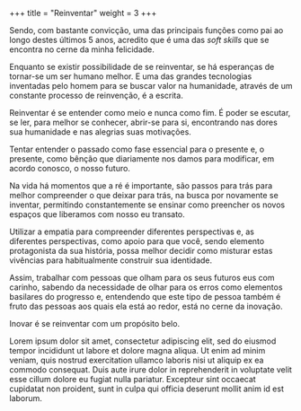 +++
title = "Reinventar"
weight = 3
+++

Sendo, com bastante convicção, uma das principais funções como pai ao longo destes últimos 5 anos, acredito que é uma das *soft skills* que se encontra no cerne da minha felicidade. 

Enquanto se existir possibilidade de se reinventar, se há esperanças de tornar-se um ser humano melhor. E uma das grandes tecnologias inventadas pelo homem para se buscar valor na humanidade, através de um constante processo de reinvenção, é a escrita. 

Reinventar é se entender como meio e nunca como fim. É poder se escutar, se ler, para melhor se conhecer, abrir-se para si, encontrando nas dores sua humanidade e nas alegrias suas motivações.

Tentar entender o passado como fase essencial para o presente e, o presente, como bênção que diariamente nos damos para modificar, em acordo conosco, o nosso futuro.

Na vida há momentos que a ré é importante, são passos para trás para melhor compreender o que deixar para trás, na busca por novamente se inventar, permitindo constantemente se ensinar como preencher os novos espaços que liberamos com nosso eu transato.  

Utilizar a empatia para compreender diferentes perspectivas e, as diferentes perspectivas, como apoio para que você, sendo elemento protagonista da sua história, possa melhor decidir como misturar estas vivências para habitualmente construir sua identidade.

Assim, trabalhar com pessoas que olham para os seus futuros eus com carinho, sabendo da necessidade de olhar para os erros como elementos basilares do progresso e, entendendo que este tipo de pessoa também é fruto das pessoas aos quais ela está ao redor, está no cerne da inovação. 

Inovar é se reinventar com um propósito belo.

<!--more-->

Lorem ipsum dolor sit amet, consectetur adipiscing elit, sed do eiusmod tempor incididunt ut labore et dolore magna aliqua. Ut enim ad minim veniam, quis nostrud exercitation ullamco laboris nisi ut aliquip ex ea commodo consequat. Duis aute irure dolor in reprehenderit in voluptate velit esse cillum dolore eu fugiat nulla pariatur. Excepteur sint occaecat cupidatat non proident, sunt in culpa qui officia deserunt mollit anim id est laborum.
